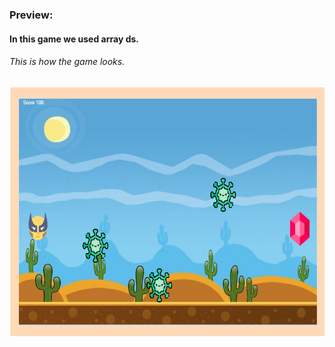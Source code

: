 ### Preview:
#### In this game we used array ds. 
###### This is how the game looks.
<img src="fighter_img.PNG" alt="Trulli" width="700" height="400"><br><br><br>
